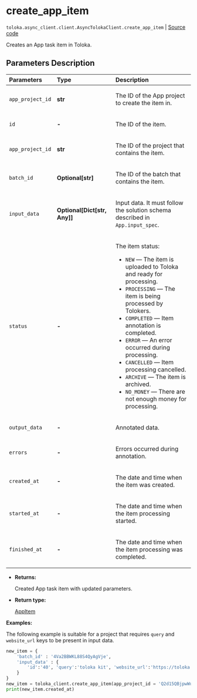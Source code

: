 # create_app_item
`toloka.async_client.client.AsyncTolokaClient.create_app_item` | [Source code](https://github.com/Toloka/toloka-kit/blob/v1.2.0/src/client/__init__.py#L0)

Creates an App task item in Toloka.

## Parameters Description

| Parameters | Type | Description |
| :----------| :----| :-----------|
`app_project_id`|**str**|<p>The ID of the App project to create the item in.</p>
`id`|**-**|<p>The ID of the item.</p>
`app_project_id`|**str**|<p>The ID of the project that contains the item.</p>
`batch_id`|**Optional\[str\]**|<p>The ID of the batch that contains the item.</p>
`input_data`|**Optional\[Dict\[str, Any\]\]**|<p>Input data. It must follow the solution schema described in `App.input_spec`.</p>
`status`|**-**|<p>The item status:</p> <ul> <li>`NEW` — The item is uploaded to Toloka and ready for processing.</li> <li>`PROCESSING` — The item is being processed by Tolokers.</li> <li>`COMPLETED` — Item annotation is completed.</li> <li>`ERROR` — An error occurred during processing.</li> <li>`CANCELLED` — Item processing cancelled.</li> <li>`ARCHIVE` — The item is archived.</li> <li>`NO_MONEY` — There are not enough money for processing.</li> </ul>
`output_data`|**-**|<p>Annotated data.</p>
`errors`|**-**|<p>Errors occurred during annotation.</p>
`created_at`|**-**|<p>The date and time when the item was created.</p>
`started_at`|**-**|<p>The date and time when the item processing started.</p>
`finished_at`|**-**|<p>The date and time when the item processing was completed.</p>

* **Returns:**

  Created App task item with updated parameters.

* **Return type:**

  [AppItem](toloka.client.app.AppItem.md)

**Examples:**

The following example is suitable for a project
that requires `query` and `website_url` keys to be present in input data.

```python
new_item = {
    'batch_id' : '4Va2BBWKL88S4QyAgVje',
    'input_data' : {
        'id':'40', 'query':'toloka kit', 'website_url':'https://toloka.ai/docs/toloka-kit'
    }
}
new_item = toloka_client.create_app_item(app_project_id = 'Q2d15QBjpwWuDz8Z321g', app_item = new_item)
print(new_item.created_at)
```
